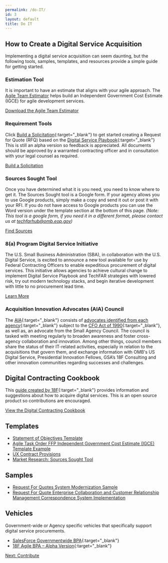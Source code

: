 ```yaml
---
permalink: /do-IT/
id: 3
layout: default
title: Do IT
---
```


## How to Create a Digital Service Acquisition

Implementing a digital service acquisition can seem daunting, but the following tools, samples, templates, and resources provide a simple guide for getting started. 

### Estimation Tool

It is important to have an estimate that aligns with your agile approach. The [Agile Team Estimator](/assets/files/agile_estimator823.xlsx) helps build an Independent Government Cost Estimate (IGCE) for agile development services.

<a class="usa-button-outline usa-button-active" type="button"  href="/assets/files/agile_estimator823.xlsx">Download the Agile Team Estimator</a>

### Requirement Tools

Click [Build a Solicitation](https://agile-solicitation-builder.app.cloud.gov){:target="_blank"} to get started creating a Request for Quote (RFQ) based on the [Digital Service Playbook](https://playbook.cio.gov){:target="_blank"} This is still an alpha version so feedback is appreciated. All documents should be approved by a warranted contracting officer and in consultation with your legal counsel as required.

<a class="usa-button-outline usa-button-active" type="button" target="blank" href="https://agile-solicitation-builder.app.cloud.gov">Build a Solicitation</a>

### Sources Sought Tool

Once you have determined what it is you need, you need to know where to get it. The Sources Sought tool is a Google form. If your agency allows you to use Google products, simply make a copy and send it out or post it with your RFI. If you do not have access to Google products you can use the Word version under the template section at the bottom of this page. *(Note: This tool is a google form, if you need it in a different format, please contact us at <techfarhub@omb.eop.gov>)*

<a class="usa-button-outline usa-button-active" type="button" target="blank" href="https://goo.gl/forms/mTNFf6XzNT3KWxLY2">Find Sources</a>

### 8(a) Program Digital Service Initiative 
The U.S. Small Business Administration (SBA), in collaboration with the U.S. Digital Service, is excited to announce a new tool available for use by Federal Contracting Officers to enable expeditious procurement of digital services.  This initiative allows agencies to achieve cultural change to implement Digital Service Playbook and TechFAR strategies with lowered risk, try out modern technology stacks, and begin iterative development with little to no procurement lead time.

<a class="usa-button-outline usa-button-active" type="button" href="https://techfarhub.cio.gov/do-IT/SBA_8a/">Learn More</a>

### Acquisition Innovation Advocates (AIA) Council
The [AIA](https://techfarhub.cio.gov/assets/files/AIA-March9Memo.pdf){:target="_blank"} consists of [advocates identified from each agency](https://techfarhub.cio.gov/assets/files/AIA_List031717.pdf){:target="_blank"} subject to the [CFO Act of 1990](https://cfo.gov/about/){:target="_blank"}, as well as, an advocate from the Small Agency Council.  The council is tasked with meeting regularly to broaden awareness and foster cross-agency collaboration and innovation. Among other things, council members share the status of their IT-related activities, especially in relation to the acquisitions that govern them, and exchange information with OMB's US Digital Service, Presidential Innovation Fellows, GSA’s 18F Consulting and other innovation communities regarding successes and challenges.

## Digital Contracting Cookbook

This [guide created by 18F](https://pages.18f.gov/contracting-cookbook/){:target="_blank"} provides information and suggestions about how to acquire digital services. This is an open source product so contributions are encouraged.

<a class="usa-button-outline usa-button-active" type="button" target="blank" href="https://pages.18f.gov/contracting-cookbook/">View the Digital Contracting Cookbook</a>

## Templates

- [Statement of Objectives Template](/assets/files/DigitalServiceSOO.docx)
- [Agile Task Order FFP Independent Government Cost Estimate (IGCE) Template Example](/assets/files/Agile_Task_Order_IGCE_Example_-Sec_508_Remediated.docx)
- [UX Contract Provisions](/assets/files/UX%20Contract%20Provisions.docx)
- [Market Research: Sources Sought Tool](/assets/files/Sources%20Sought.docx)

## Samples
- [Request For Quotes System Modernization Sample](/assets/files/Agile%20Task%20Order%20Example.docx)
- [Request For Quote Enterprise Collaboration and Customer Relationship Management Correspondence System Implementation](/assets/files/CRMTaskOrder%20Sample%20DRAFT.docx)

## Vehicles

Government-wide or Agency specific vehicles that specifically support digital service procurements.

- [SalesForce Governmentwide BPA](http://www.gsa.gov/portal/content/120966){:target="_blank"}
- [18F Agile BPA – Alpha Version](https://18f.gsa.gov/2015/08/28/announcing-the-agile-BPA-awards/){:target="_blank"}

<a class="usa-button" type="button" href="/contribute">Next: Contribute</a>

